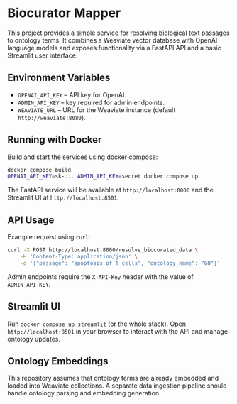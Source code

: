 # Biocurator Mapper

This project provides a simple service for resolving biological text passages to ontology terms. It combines a Weaviate vector database with OpenAI language models and exposes functionality via a FastAPI API and a basic Streamlit user interface.

## Environment Variables

- `OPENAI_API_KEY` – API key for OpenAI.
- `ADMIN_API_KEY` – key required for admin endpoints.
- `WEAVIATE_URL` – URL for the Weaviate instance (default `http://weaviate:8080`).

## Running with Docker

Build and start the services using docker compose:

```bash
docker compose build
OPENAI_API_KEY=sk-... ADMIN_API_KEY=secret docker compose up
```

The FastAPI service will be available at `http://localhost:8000` and the Streamlit UI at `http://localhost:8501`.

## API Usage

Example request using `curl`:

```bash
curl -X POST http://localhost:8000/resolve_biocurated_data \
    -H 'Content-Type: application/json' \
    -d '{"passage": "apoptosis of T cells", "ontology_name": "GO"}'
```

Admin endpoints require the `X-API-Key` header with the value of `ADMIN_API_KEY`.

## Streamlit UI

Run `docker compose up streamlit` (or the whole stack). Open `http://localhost:8501` in your browser to interact with the API and manage ontology updates.

## Ontology Embeddings

This repository assumes that ontology terms are already embedded and loaded into Weaviate collections. A separate data ingestion pipeline should handle ontology parsing and embedding generation.
